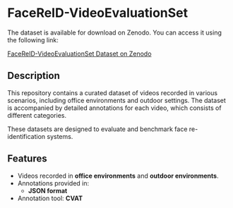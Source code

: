 # FaceReID-VideoEvaluationSet

The dataset is available for download on Zenodo. You can access it using the following link:

[FaceReID-VideoEvaluationSet Dataset on Zenodo](https://zenodo.org/records/14361072)

## Description
This repository contains a curated dataset of videos recorded in various scenarios, including office environments and outdoor settings. The dataset is accompanied by detailed annotations for each video, which consists of different categories.

These datasets are designed to evaluate and benchmark face re-identification systems.

## Features
- Videos recorded in **office environments** and **outdoor environments**. 
- Annotations provided in: 
  - **JSON format** 
- Annotation tool: **CVAT**
